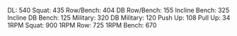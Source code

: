 DL: 540
 Squat: 435
 Row/Bench: 404
 DB Row/Bench: 155
 Incline Bench: 325
 Incline DB Bench: 125
 Military: 320
 DB Military: 120
 Push Up: 108
 Pull Up: 34
 1RPM Squat: 900
 1RPM Row: 725
 1RPM Bench: 670
